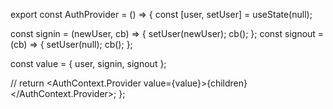 export const AuthProvider = () => {
  const [user, setUser] = useState(null);

  const signin = (newUser, cb) => {
    setUser(newUser);
    cb();
  };
  const signout = (cb) => {
    setUser(null);
    cb();
  };

  const value = { user, signin, signout };

  // return <AuthContext.Provider value={value}>{children}</AuthContext.Provider>;
};
